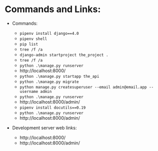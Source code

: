 # Commands and Links:
* Commands:
    * `pipenv install django==4.0`
    * `pipenv shell`
    * `pip list`
    * `tree /f /a`
    * `django-admin startproject the_project .`
    * `tree /f /a`
    * `python .\manage.py runserver`
    * http://localhost:8000/
    * `python .\manage.py startapp the_api`
    * `python .\manage.py migrate`
    * `python manage.py createsuperuser --email admin@email.app --username admin`
    * `python .\manage.py runserver`
    * http://localhost:8000/admin/
    * `pipenv install docutils==0.19`
    * `python .\manage.py runserver`
    * http://localhost:8000/admin/




* Development server web links:
    * http://localhost:8000/
    * http://localhost:8000/admin/